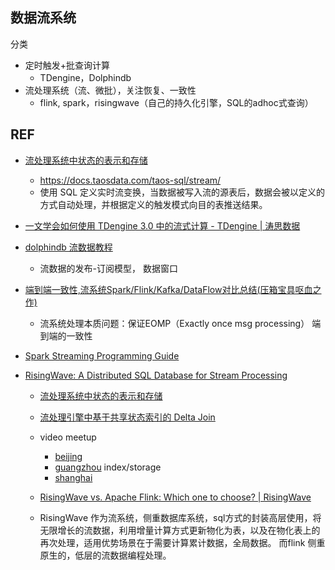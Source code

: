 ## 数据流系统


分类
- 定时触发+批查询计算
  - TDengine，Dolphindb
- 流处理系统（流、微批），关注恢复、一致性
  - flink, spark，risingwave（自己的持久化引擎，SQL的adhoc式查询）



## REF

- [流处理系统中状态的表示和存储](https://www.skyzh.dev/posts/articles/2022-01-15-store-of-streaming-states/)
  - https://docs.taosdata.com/taos-sql/stream/ 
  - 使用 SQL 定义实时流变换，当数据被写入流的源表后，数据会被以定义的方式自动处理，并根据定义的触发模式向目的表推送结果。

- [一文学会如何使用 TDengine 3.0 中的流式计算 - TDengine | 涛思数据](https://www.taosdata.com/engineering/14410.html)

- [dolphindb 流数据教程](https://github.com/dolphindb/Tutorials_CN/blob/master/streaming_tutorial.md)
  - 流数据的发布-订阅模型， 数据窗口

- [端到端一致性,流系统Spark/Flink/Kafka/DataFlow对比总结(压箱宝具呕血之作)](https://zhuanlan.zhihu.com/p/77677075)

  - 流系统处理本质问题：保证EOMP（Exactly once msg processing） 端到端的一致性

- [Spark Streaming Programming Guide](https://spark.apache.org/docs/latest/streaming-programming-guide.html)


- [RisingWave: A Distributed SQL Database for Stream Processing](https://github.com/risingwavelabs/risingwave)
  - [流处理系统中状态的表示和存储](https://www.skyzh.dev/posts/articles/2022-01-15-store-of-streaming-states/)
  - [流处理引擎中基于共享状态索引的 Delta Join](https://www.skyzh.dev/posts/articles/2022-05-29-shared-state-in-risingwave/)
  - video meetup
    - [beijing](https://www.bilibili.com/video/BV1KA411y7y9/?vd_source=cb89d4d1d62d7078c18f97207aed2c70)
    - [guangzhou](https://www.bilibili.com/video/BV1gg4y1G7bD/) index/storage
    - [shanghai](https://www.bilibili.com/video/BV1Vk4y1J78x)
  - [RisingWave vs. Apache Flink: Which one to choose? | RisingWave](https://www.risingwave.dev/docs/current/risingwave-flink-comparison/)

   - RisingWave 作为流系统，侧重数据库系统，sql方式的封装高层使用，将无限增长的流数据，利用增量计算方式更新物化为表，以及在物化表上的再次处理，适用优势场景在于需要计算累计数据，全局数据。 而flink 侧重原生的，低层的流数据编程处理。 